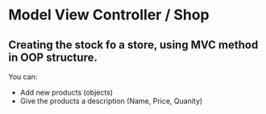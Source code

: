 # Model View Controller / Shop
## Creating the stock fo a store, using MVC method in OOP structure.
You can:
* Add new products (objects)
* Give the products a description (Name, Price, Quanity)

